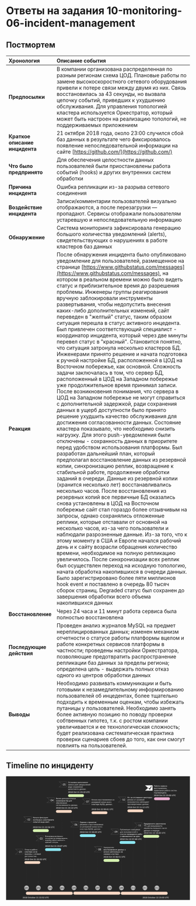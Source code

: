 # Ответы на задания 10-monitoring-06-incident-management    

## Постмортем

| Хронология | Описание события  |
|:---|:---|
| **Предпосылки** | В компании организована распределенная по разным регионам схема ЦОД. Плановые работы по замене высокоскоростного сетевого оборудования привели к потере связи между двумя из них. Связь восстановилась за 43 секунды, но вызвала цепочку событий, приведших к ухудшению обслуживания. Для управления топологией кластера используется Оркестратор, который может быть настроен на реализацию топологий, не поддерживаемых приложением |
| **Краткое описание инцидента** | 21 октября 2018 года, около 23:00 случился сбой баз данных в результате чего фиксировалось появление непоследовательной информации на сайте [https://github.com/](https://github.com/)  |
| **Что было предпринято** | Для обеспечения целостности данных пользователей были приостановлены работа событий (hooks) и других внутренних систем обработки|
| **Причина инцидента** | Ошибка репликации из-за разрыва сетевого соединения |
| **Воздействие инцидента** | Записи/комментарии пользователей визуально отображаются, а после перезагрузки — пропадают. Сервисы отображали пользователям устаревшую и непоследовательную информацию |
| **Обнаружение** | Система мониторинга зафиксировала генерацию большого количества уведомлений (alerts), свидетельствующих о нарушениях в работе кластеров баз данных |
| **Реакция** | После обнаружения инцидента было опубликовано уведомление для пользователей, размещенное на странице [https://www.githubstatus.com/messages](https://www.githubstatus.com/messages), на котором в реальном времени можно было видеть статус и приблизительное время до разрешения проблемы. Инженеры группы реагирования вручную заблокировали инструменты развертывания, чтобы недопустить внесения каких-либо дополнительных изменеий, сайт переведен в "желтый" статус, таким образом ситуация перешла в статус активного инцедента. Был привлечен соответствующий специалист - координатор инцидента, который через две минуты перевел статус в "красный". Становится понятно, что ситуация затронула несколько кластеров БД. Инженерами принято решение и начата подготовка к ручной настройке БД, расположенной в ЦОД на Восточном побережье, как основной. Сложность задачи заключалась в том, что сервер БД, расположенный в ЦОД на Западном побережье уже продолжительное время принимал записи. После возникновения понимания, что сервера в ЦОД на Западном побережье не могут справиться с дополнительной задержкой, ради сохранения данных в ущерб доступности было принято решение ухудшить качество обслуживания для достижения согласованности данных. Состояние кластера показывало, что необходимо снизить нагрузку. Для этого push-уведомления были отключены - сохранность данных в приоритете перед удобством использования платформы. Был разработан дальнейший план, который предполагал восстановление данных из резервной копии, синхронизацию реплик, возвращение к стабильной работе, продолжение обработки заданий в очереди. Данные из резервной копии (хранится несколько лет) восстанавливались несколько часов. После восстановления из резервных копий все первичные БД оказались снова установлены в ЦОД на Восточном побережье сайт стал гораздо более отзывчивым на запросы, однако сохранялись отложенные реплики, которые отставали от основной на несколько часов, из-за чего пользователи и наблюдали разрозненные данные. Из-за того, что к этому моменту в США и Европе начался рабочий день и к сайту возрасли обращения количество времени, необходимое на полную репликацию увеличилось. После синхронизации всех реплик был осуществлен переход на исходную топологию, начата обработка накопившихся в очереди данных. Было зарегистрировано более пяти миллионов hook event и поставлено в очередь 80 тысяч сборок страниц. Degraded статус был сохранен до завершения обработки всего объема накопившихся данных|
| **Восстановление** | Через 24 часа и 11 минут работа сервиса была полностью восстановлена  |
| **Последующие действия** | Проведен анализ журналов MySQL на предмет нереплицированных данных; изменен механизм отчетности о статусе работы платформы вцелом и работе конкретных сервисов платформы в частности; проведены настройки Оркестратора, позволяющие предотвратить распространение репликации баз данных за пределы региона; определена цель - выдержать полных отказ одного из центров обработки данных |  
| **Выводы** | Необходимо развивать коммуникации и быть готовыми к незамедлительному информированию пользователей об инцедентах, более тщательно подходить к временным оценкам, чтобы избежать путаницы у пользователей. Необходимо занять более активную позицию по поводу проверки собтвенных гипотез, т.к. с ростом компании увеличивается и ее технологическая сложность; будет реализована систематическая практика проверки сценариев сбоев до того, как они смогут повлиять на пользователей. |  

## Timeline по инциденту

![TIMELINE](assets/timeline.jpg)  


